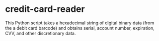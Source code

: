 # credit-card-reader
This Python script takes a hexadecimal string of digital binary data (from the a debit card barcode) and obtains serial, account number, expiration, CVV, and other discretionary data. 
